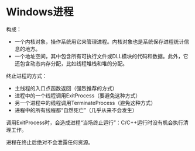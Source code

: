 # Windows进程

构成：

- 一个内核对象，操作系统用它来管理进程。内核对象也是系统保存进程统计信息的地方。
- 一个地址空间，其中包含所有可执行文件或DLL模块的代码和数据。此外，它还包含动态内存分配，比如线程堆栈和堆的分配。

终止进程的方式：

- 主线程的入口点函数返回（强烈推荐的方式）
- 进程中的一个线程调用ExitProcess（要避免这种方式）
- 另一个进程中的线程调用TerminateProcess（避免这种方式）
- 进程中的所有线程都“自然死亡”（几乎从来不会发生）

调用ExitProcess时，会造成进程“当场终止运行”：C/C++运行时没有机会执行清理工作。

进程在终止后绝对不会泄露任何资源。